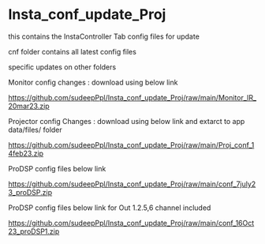 # Insta_conf_update_Proj
this contains the InstaController Tab config files for update


cnf folder contains all latest config files

specific updates on other folders

Monitor config changes : download using below link

https://github.com/sudeepPpl/Insta_conf_update_Proj/raw/main/Monitor_IR_20mar23.zip

Projector config Changes : download using below link and extarct to app data/files/ folder

https://github.com/sudeepPpl/Insta_conf_update_Proj/raw/main/Proj_conf_14feb23.zip

ProDSP config files below link

https://github.com/sudeepPpl/Insta_conf_update_Proj/raw/main/conf_7july23_proDSP.zip

ProDSP config files below link for Out 1.2.5,6 channel included

https://github.com/sudeepPpl/Insta_conf_update_Proj/raw/main/conf_16Oct23_proDSP1.zip


